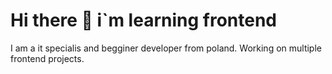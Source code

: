 # Hi there 👋 i`m learning frontend
I am a it specialis and begginer developer from poland.  Working on multiple frontend projects.

